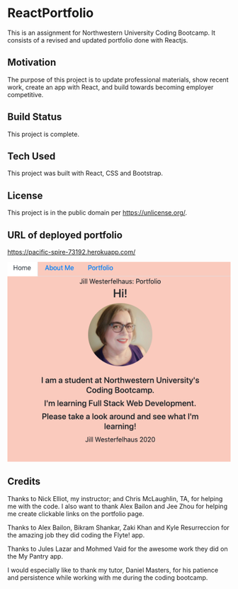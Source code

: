 # ReactPortfolio

This is an assignment for Northwestern University Coding Bootcamp. It consists of a revised and updated portfolio done with Reactjs.

## Motivation
The purpose of this project is to update professional materials, show recent work, create an app with React, and build towards becoming employer competitive.

## Build Status
This project is complete.

## Tech Used
This project was built with React, CSS and Bootstrap. 

## License
This project is in the public domain per https://unlicense.org/.  

## URL of deployed portfolio

https://pacific-spire-73192.herokuapp.com/

![home page portfolio](./portfolio/public/images/home%20page%20portfolio.png)


## Credits

Thanks to Nick Elliot, my instructor; and Chris McLaughlin, TA, for helping me with the code.  I also want to thank Alex Bailon and Jee Zhou for helping me create clickable links on the portfolio page. 

Thanks to Alex Bailon, Bikram Shankar, Zaki Khan and Kyle Resurreccion for the amazing job they did coding the Flyte! app.

Thanks to Jules Lazar and Mohmed Vaid for the awesome work they did on the My Pantry app.

I would especially like to thank my tutor, Daniel Masters, for his patience and persistence while working with me during the coding bootcamp. 

